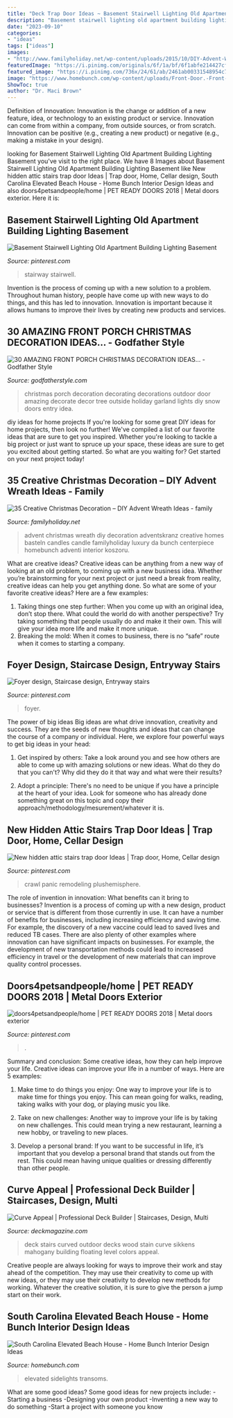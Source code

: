 ```yaml
---
title: "Deck Trap Door Ideas ~ Basement Stairwell Lighting Old Apartment Building Lighting Basement"
description: "Basement stairwell lighting old apartment building lighting basement"
date: "2023-09-10"
categories:
- "ideas"
tags: ["ideas"]
images:
- "http://www.familyholiday.net/wp-content/uploads/2015/10/DIY-Advent-Wreath-Ideas-18.jpg"
featuredImage: "https://i.pinimg.com/originals/6f/1a/bf/6f1abfe214427cf2437cadb8fcdbc655.jpg"
featured_image: "https://i.pinimg.com/736x/24/61/ab/2461ab00331548954c76a72e9408d1e3.jpg"
image: "https://www.homebunch.com/wp-content/uploads/Front-Door.-Front-Door-Ideas.-Front-Entry.-Front-entry-lighting-lantern.-.jpg"
ShowToc: true
author: "Dr. Maci Brown"
---
```



Definition of Innovation:
Innovation is the change or addition of a new feature, idea, or technology to an existing product or service. Innovation can come from within a company, from outside sources, or from scratch. Innovation can be positive (e.g., creating a new product) or negative (e.g., making a mistake in your design).

	

		
looking for Basement Stairwell Lighting Old Apartment Building Lighting Basement you've visit to the right place. We have 8 Images about Basement Stairwell Lighting Old Apartment Building Lighting Basement like New hidden attic stairs trap door Ideas | Trap door, Home, Cellar design, South Carolina Elevated Beach House - Home Bunch Interior Design Ideas and also doors4petsandpeople/home | PET READY DOORS 2018 | Metal doors exterior. Here it is:
		
    
## Basement Stairwell Lighting Old Apartment Building Lighting Basement

<img loading=lazy src="https://i.pinimg.com/736x/24/61/ab/2461ab00331548954c76a72e9408d1e3.jpg" onerror="this.onerror=null;this.src='https://tse2.mm.bing.net/th?id=OIP.D7BGpqtIW63oyaPZ-iZISAHaJ3&amp;pid=15.1';" alt="Basement Stairwell Lighting Old Apartment Building Lighting Basement">

_Source: pinterest.com_

>stairway stairwell. 

	

Invention is the process of coming up with a new solution to a problem. Throughout human history, people have come up with new ways to do things, and this has led to innovation. Innovation is important because it allows humans to improve their lives by creating new products and services.

    
## 30 AMAZING FRONT PORCH CHRISTMAS DECORATION IDEAS... - Godfather Style

<img loading=lazy src="http://godfatherstyle.com/wp-content/uploads/2016/11/ChristmaS.jpg" onerror="this.onerror=null;this.src='https://tse3.mm.bing.net/th?id=OIP._911cR45bx_ucqWdihJXDwHaJs&amp;pid=15.1';" alt="30 AMAZING FRONT PORCH CHRISTMAS DECORATION IDEAS... - Godfather Style">

_Source: godfatherstyle.com_

>christmas porch decoration decorating decorations outdoor door amazing decorate decor tree outside holiday garland lights diy snow doors entry idea. 

	

diy ideas for home projects
If you're looking for some great DIY ideas for home projects, then look no further! We've compiled a list of our favorite ideas that are sure to get you inspired.
Whether you're looking to tackle a big project or just want to spruce up your space, these ideas are sure to get you excited about getting started. So what are you waiting for? Get started on your next project today!

    
## 35 Creative Christmas Decoration – DIY Advent Wreath Ideas - Family

<img loading=lazy src="http://www.familyholiday.net/wp-content/uploads/2015/10/DIY-Advent-Wreath-Ideas-18.jpg" onerror="this.onerror=null;this.src='https://tse1.mm.bing.net/th?id=OIP.RfZj3WMOBM22uOCLEaDaPwHaJ4&amp;pid=15.1';" alt="35 Creative Christmas Decoration – DIY Advent Wreath Ideas - family">

_Source: familyholiday.net_

>advent christmas wreath diy decoration adventskranz creative homes basteln candles candle familyholiday luxury da bunch centerpiece homebunch adventi interior koszoru. 

	

What are creative ideas?
Creative ideas can be anything from a new way of looking at an old problem, to coming up with a new business idea. Whether you’re brainstorming for your next project or just need a break from reality, creative ideas can help you get anything done. So what are some of your favorite creative ideas? Here are a few examples: 
1) Taking things one step further: When you come up with an original idea, don’t stop there. What could the world do with another perspective? Try taking something that people usually do and make it their own. This will give your idea more life and make it more unique. 
2) Breaking the mold: When it comes to business, there is no “safe” route when it comes to starting a company.

    
## Foyer Design, Staircase Design, Entryway Stairs

<img loading=lazy src="https://i.pinimg.com/736x/37/0c/52/370c5230a170880a25cdefc86f479cba.jpg" onerror="this.onerror=null;this.src='https://tse1.mm.bing.net/th?id=OIP.K32klFUoBq7_UFUjcdpEtAHaKE&amp;pid=15.1';" alt="Foyer design, Staircase design, Entryway stairs">

_Source: pinterest.com_

>foyer. 

	

The power of big ideas
Big ideas are what drive innovation, creativity and success. They are the seeds of new thoughts and ideas that can change the course of a company or individual. Here, we explore four powerful ways to get big ideas in your head:
1. Get inspired by others: Take a look around you and see how others are able to come up with amazing solutions or new ideas. What do they do that you can't? Why did they do it that way and what were their results?

2. Adopt a principle: There's no need to be unique if you have a principle at the heart of your idea. Look for someone who has already done something great on this topic and copy their approach/methodology/mesurement/whatever it is.

    
## New Hidden Attic Stairs Trap Door Ideas | Trap Door, Home, Cellar Design

<img loading=lazy src="https://i.pinimg.com/originals/6f/1a/bf/6f1abfe214427cf2437cadb8fcdbc655.jpg" onerror="this.onerror=null;this.src='https://tse1.mm.bing.net/th?id=OIP.Ry4P4NRODREKRGUH6JHKqAAAAA&amp;pid=15.1';" alt="New hidden attic stairs trap door Ideas | Trap door, Home, Cellar design">

_Source: pinterest.com_

>crawl panic remodeling plushemisphere. 

	

The role of invention in innovation: What benefits can it bring to businesses?
Invention is a process of coming up with a new design, product or service that is different from those currently in use. It can have a number of benefits for businesses, including increasing efficiency and saving time. For example, the discovery of a new vaccine could lead to saved lives and reduced TB cases. There are also plenty of other examples where innovation can have significant impacts on businesses. For example, the development of new transportation methods could lead to increased efficiency in travel or the development of new materials that can improve quality control processes.

    
## Doors4petsandpeople/home | PET READY DOORS 2018 | Metal Doors Exterior

<img loading=lazy src="https://i.pinimg.com/736x/bf/24/70/bf2470afdce8238d99804c3d896caa59.jpg" onerror="this.onerror=null;this.src='https://tse2.mm.bing.net/th?id=OIP.BJiRll76omWySoQBssg3JgHaJ3&amp;pid=15.1';" alt="doors4petsandpeople/home | PET READY DOORS 2018 | Metal doors exterior">

_Source: pinterest.com_

>. 

	

Summary and conclusion: Some creative ideas, how they can help improve your life.
Creative ideas can improve your life in a number of ways. Here are 5 examples:
1. Make time to do things you enjoy: One way to improve your life is to make time for things you enjoy. This can mean going for walks, reading, taking walks with your dog, or playing music you like.

2. Take on new challenges: Another way to improve your life is by taking on new challenges. This could mean trying a new restaurant, learning a new hobby, or traveling to new places.

3. Develop a personal brand: If you want to be successful in life, it’s important that you develop a personal brand that stands out from the rest. This could mean having unique qualities or dressing differently than other people.


    
## Curve Appeal | Professional Deck Builder | Staircases, Design, Multi

<img loading=lazy src="https://cdnassets.hw.net/0a/0e/174fda9a409680ae43883d12f4a7/curved-stairs-hero-tcm122-2200472.jpg" onerror="this.onerror=null;this.src='https://tse2.mm.bing.net/th?id=OIP.t7Hw300Y3gUk54UWCDMP3gHaE8&amp;pid=15.1';" alt="Curve Appeal | Professional Deck Builder | Staircases, Design, Multi">

_Source: deckmagazine.com_

>deck stairs curved outdoor decks wood stain curve sikkens mahogany building floating level colors appeal. 

	

Creative people are always looking for ways to improve their work and stay ahead of the competition. They may use their creativity to come up with new ideas, or they may use their creativity to develop new methods for working. Whatever the creative solution, it is sure to give the person a jump start on their work.

    
## South Carolina Elevated Beach House - Home Bunch Interior Design Ideas

<img loading=lazy src="https://www.homebunch.com/wp-content/uploads/Front-Door.-Front-Door-Ideas.-Front-Entry.-Front-entry-lighting-lantern.-.jpg" onerror="this.onerror=null;this.src='https://tse1.mm.bing.net/th?id=OIP.hEwwSvQErZloIxgLZkc-dAHaLD&amp;pid=15.1';" alt="South Carolina Elevated Beach House - Home Bunch Interior Design Ideas">

_Source: homebunch.com_

>elevated sidelights transoms. 

	

What are some good ideas?
Some good ideas for new projects include: 
-Starting a business 
-Designing your own product 
-Inventing a new way to do something 
-Start a project with someone you know

